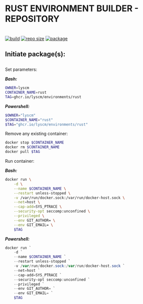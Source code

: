 # RUST ENVIRONMENT BUILDER - REPOSITORY <h1> 
 
[![build](https://img.shields.io/github/workflow/status/lyscm/environments-rust/environment-rust%20-%20ci?logo=github)](https://github.com/lyscm/environments-rust/blob/master/.github/workflows/build-action.yml)
[![repo size](https://img.shields.io/github/repo-size/lyscm/environments-rust?logo=github)](https://github.com/lyscm/environments-rust)
[![package](https://img.shields.io/static/v1?label=package&message=rust&color=yellowgreen&logo=github)](https://github.com/lyscm/environments-rust/pkgs/container/environments%2Frust)

## Initiate package(s): <h2> 

Set parameters:

***Bash:***
```bash
OWNER=lyscm
CONTAINER_NAME=rust
TAG=ghcr.io/lyscm/environments/rust
```

***Powershell:***
```powershell
$OWNER="lyscm"
$CONTAINER_NAME="rust"
$TAG="ghcr.io/lyscm/environments/rust"
```

Remove any existing container:

```bash
docker stop $CONTAINER_NAME
docker rm $CONTAINER_NAME
docker pull $TAG
```

Run container:

 ***Bash:***
```bash
docker run \
    -d \
    --name $CONTAINER_NAME \
    --restart unless-stopped \
    -v /var/run/docker.sock:/var/run/docker-host.sock \
    --net=host \
    --cap-add=SYS_PTRACE \
    --security-opt seccomp:unconfined \
    --privileged \
    --env GIT_AUTHOR= \
    --env GIT_EMAIL= \
    $TAG
```
 
***Powershell:***
```powershell
docker run `
    -d `
    --name $CONTAINER_NAME `
    --restart unless-stopped `
    -v /var/run/docker.sock:/var/run/docker-host.sock `
    --net=host `
    --cap-add=SYS_PTRACE `
    --security-opt seccomp:unconfined `
    --privileged `
    --env GIT_AUTHOR= `
    --env GIT_EMAIL= `
    $TAG
```
